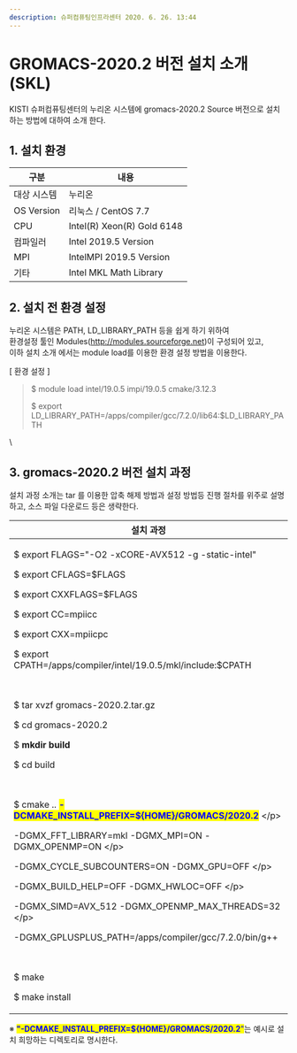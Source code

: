 ```yaml
---
description: 슈퍼컴퓨팅인프라센터 2020. 6. 26. 13:44
---
```


# GROMACS-2020.2 버전 설치 소개 (SKL)

KISTI 슈퍼컴퓨팅센터의 누리온 시스템에 gromacs-2020.2 Source 버전으로 설치 하는 방법에 대하여 소개 한다.



## **1. 설치 환경**

|  **구분**      | **내용**                      |
| ------------ | --------------------------- |
|  대상 시스템      |  누리온                        |
|  OS Version  |  리눅스 / CentOS 7.7           |
|  CPU         |  Intel(R) Xeon(R) Gold 6148 |
|  컴파일러        |  Intel 2019.5 Version       |
|  MPI         |  IntelMPI 2019.5 Version    |
|  기타          |  Intel MKL Math Library     |



## **2. 설치 전 환경 설정**

&#x20; 누리온 시스템은 PATH, LD\_LIBRARY\_PATH 등을 쉽게 하기 위하여\
&#x20; 환경설정 툴인 Modules(http://modules.sourceforge.net)이 구성되어 있고,\
&#x20; 이하 설치 소개 에서는 module load를 이용한 환경 설정 방법을 이용한다.



\[ 환경 설정 ]

> &#x20;$ module load intel/19.0.5 impi/19.0.5 cmake/3.12.3
>
> &#x20;$ export LD\_LIBRARY\_PATH=/apps/compiler/gcc/7.2.0/lib64:$LD\_LIBRARY\_PATH

\


## **3. gromacs-2020.2 버전 설치 과정**

&#x20;설치 과정 소개는 tar 를 이용한 압축 해제 방법과 설정 방법등 진행 절차를 위주로 설명하고, 소스 파일 다운로드 등은 생략한다. &#x20;

|  **설치 과정**                                                                                                                                                                                                                                                                                                                                                                                                                                                                                                                                                                                                                                                                                                                                                                                                                                               |
| -------------------------------------------------------------------------------------------------------------------------------------------------------------------------------------------------------------------------------------------------------------------------------------------------------------------------------------------------------------------------------------------------------------------------------------------------------------------------------------------------------------------------------------------------------------------------------------------------------------------------------------------------------------------------------------------------------------------------------------------------------------------------------------------------------------------------------------------------------- |
| <p> $ export FLAGS="-O2 -xCORE-AVX512 -g -static-intel"</p><p> $ export CFLAGS=$FLAGS </p><p> $ export CXXFLAGS=$FLAGS </p><p> $ export CC=mpiicc </p><p> $ export CXX=mpiicpc </p><p> $ export CPATH=/apps/compiler/intel/19.0.5/mkl/include:$CPATH</p><p><br></p><p> $ tar xvzf gromacs-2020.2.tar.gz</p><p> $ cd gromacs-2020.2</p><p> $ <strong>mkdir build</strong></p><p> $ cd build</p><p><br></p><p> $ cmake .. <mark style="color:blue;"><strong>-DCMAKE_INSTALL_PREFIX=${HOME}/GROMACS/2020.2</strong></mark> \</p><p>-DGMX_FFT_LIBRARY=mkl -DGMX_MPI=ON -DGMX_OPENMP=ON \</p><p>-DGMX_CYCLE_SUBCOUNTERS=ON -DGMX_GPU=OFF \</p><p>-DGMX_BUILD_HELP=OFF -DGMX_HWLOC=OFF \</p><p>-DGMX_SIMD=AVX_512 -DGMX_OPENMP_MAX_THREADS=32 \</p><p>-DGMX_GPLUSPLUS_PATH=/apps/compiler/gcc/7.2.0/bin/g++</p><p><br></p><p> $ make</p><p> $ make install</p> |

※ <mark style="color:blue;">**"-DCMAKE\_INSTALL\_PREFIX=${HOME}/GROMACS/2020.2**</mark><mark style="color:blue;">"</mark>는 예시로 설치 희망하는 디렉토리로 명시한다.
